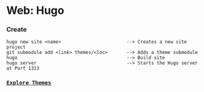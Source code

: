 # Web: Hugo

### Create
    hugo new site <name>                        --> Creates a new site project
    git submodule add <link> themes/<loc>       --> Adds a theme submodule
    hugo                                        --> Build site
    hugo server                                 --> Starts the Hugo server at Port 1313

### [`Explore Themes`](http://themes.gohugo.io)